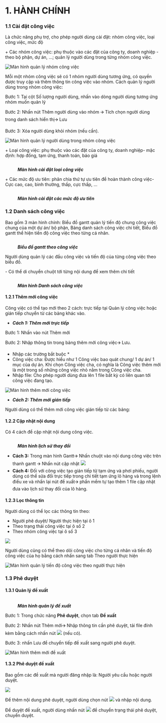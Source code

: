 # 1. HÀNH CHÍNH

### 1.1 **Cài đặt công việc** <a href="#_3cqmetx" id="_3cqmetx"></a>

Là chức năng phụ trợ, cho phép người dùng cài đặt: nhóm công việc, loại công việc, mức độ

\+ Các nhóm công việc: phụ thuộc vào các đặt của công ty, doanh nghiệp - theo bộ phận, dự án, …; quản lý người dùng trong từng nhóm công việc.

![Màn hình quản lý nhóm công việc](<../../.gitbook/assets/0 (4).png>)

Mỗi một nhóm công việc sẽ có 1 nhóm người dùng tương ứng, có quyền được truy cập và thêm thông tin công việc vào nhóm. Cách quản lý người dùng trong nhóm công việc:

Bước 1: Tại cột Số lượng người dùng, nhấn vào dòng người dùng tương ứng nhóm muốn quản lý

Bước 2: Nhấn nút Thêm người dùng vào nhóm 🡪 Tích chọn người dùng trong danh sách hiển thị🡪 Lưu

Bước 3: Xóa người dùng khỏi nhóm (nếu cần).

![Màn hình quản lý người dùng trong nhóm công việc](../../.gitbook/assets/1.png)

\+ Loại công việc: phụ thuộc vào các đặt của công ty, doanh nghiệp- mặc định: hợp đồng, tạm ứng, thanh toán, báo giá

<figure><img src="../../.gitbook/assets/2 (1).png" alt=""><figcaption><p><em><strong>Màn hình cài đặt loại công việc</strong></em></p></figcaption></figure>

\+ Các mức độ ưu tiên: phân chia thứ tự ưu tiên để hoàn thành công việc- Cực cao, cao, bình thường, thấp, cực thấp, …

<figure><img src="../../.gitbook/assets/3 (5).png" alt=""><figcaption><p><em><strong>Màn hình cài đặt các mức độ ưu tiên</strong></em></p></figcaption></figure>

### **1.2 Danh sách công việc** <a href="#_1rvwp1q" id="_1rvwp1q"></a>

Bao gồm 3 màn hình chính: Biểu đồ gantt quản lý tiến độ chung công việc chung của một dự án/ bộ phận, Bảng danh sách công việc chi tiết, Biểu đồ gantt thể hiện tiến độ công việc theo từng cá nhân.

<figure><img src="../../.gitbook/assets/4 (2).png" alt=""><figcaption><p><em><strong>Biểu đồ gantt theo công việc</strong></em></p></figcaption></figure>

Người dùng quản lý các đầu công việc và tiến độ của từng công việc theo biểu đồ.

\- Có thể di chuyển chuột tới từng nội dung để xem thêm chi tiết

<figure><img src="../../.gitbook/assets/5 (6).png" alt=""><figcaption><p><em><strong>Màn hình Danh sách công việc</strong></em></p></figcaption></figure>

#### **1.2.1 Thêm mới công việc** <a href="#_4bvk7pj" id="_4bvk7pj"></a>

Công việc có thể tạo mới theo 2 cách: trực tiếp tại Quản lý công việc hoặc gián tiếp chuyển từ các bảng khác vào.

* _**Cách 1: Thêm mới trực tiếp**_

Bước 1: Nhấn vào nút Thêm mới

Bước 2: Nhập thông tin trong bảng thêm mới công việc🡪 Lưu.

* Nhập các trường bắt buộc \*
* Công việc cha: Được hiểu như 1 Công việc bao quát chung/ 1 dự án/ 1 mục của dự án. Khi chọn Công việc cha, có nghĩa là Công việc thêm mới là một trong số những công việc nhỏ nằm trong Công việc cha.
* Nhập file: Cho phép người dùng đưa lên 1 file bất kỳ có liên quan tới công việc đang tạo.

![Màn hình thêm mới công việc](../../.gitbook/assets/6.png)

* _**Cách 2: Thêm mới gián tiếp**_

Người dùng có thể thêm mới công việc gián tiếp từ các bảng:

#### **1.2.2 Cập nhật nội dung** <a href="#_2r0uhxc" id="_2r0uhxc"></a>

Có 4 cách để cập nhật nội dung công việc.

<figure><img src="../../.gitbook/assets/12 (1).png" alt=""><figcaption><p><em><strong>Màn hình lịch sử thay đổi</strong></em></p></figcaption></figure>

* **Cách 3:** Trong màn hình Gantt🡪 Nhấn chuột vào nội dung công việc trên thanh gantt 🡪 Nhấn nút cập nhật ![](<../../.gitbook/assets/13 (3).png>)
* **Cách 4:** Đối với công việc tạo gián tiếp từ tạm ứng và phơi phiếu, người dùng có thể sửa đổi trực tiếp trong chi tiết tạm ứng lô hàng và trong lệnh điều xe và nhấn lại nút đề xuất🡪 phần mềm tự tạo thêm 1 file cập nhật đưa vào lịch sử thay đổi của lô hàng.

#### **1.2.3 Lọc thông tin** <a href="#_1664s55" id="_1664s55"></a>

Người dùng có thể lọc các thông tin theo:

* Người phê duyệt/ Người thực hiện tại ô 1
* Theo trạng thái công việc tại ô số 2
* Theo nhóm công việc tại ô số 3

![](../../.gitbook/assets/14.png)

Người dùng cũng có thể theo dõi công việc cho từng cá nhân và tiến độ công việc của họ bằng cách nhấn sang tab Theo người thực hiện

![Màn hình quản lý tiến độ công việc theo người thực hiện](<../../.gitbook/assets/15 (4).png>)

### **1.3 Phê duyệt** <a href="#_3q5sasy" id="_3q5sasy"></a>

#### **1.3.1 Quản lý đề xuất** <a href="#_25b2l0r" id="_25b2l0r"></a>

<figure><img src="../../.gitbook/assets/16.png" alt=""><figcaption><p><em><strong>Màn hình quản lý đề xuất</strong></em></p></figcaption></figure>

Bước 1: Trong chức năng **Phê duyệt**, chọn tab **Đề xuất**

Bước 2: Nhấn nút Thêm mới🡪 Nhập thông tin cần phê duyệt, tải file đính kèm bằng cách nhấn nút ![](<../../.gitbook/assets/17 (7).png>) (nếu có).

Bước 3: nhấn Lưu để chuyển tiếp đề xuất sang người phê duyệt.

![Màn hình thêm mới đề xuất](<../../.gitbook/assets/18 (5).png>)

#### **1.3.2 Phê duyệt đề xuất** <a href="#_kgcv8k" id="_kgcv8k"></a>

Bao gồm các đề xuất mà người đăng nhập là: Người yêu cầu hoặc người duyệt.

![](<../../.gitbook/assets/19 (4).png>)

Để thêm nội dung phê duyệt, người dùng chọn nút ![](<../../.gitbook/assets/20 (5).png>) và nhập nội dung.

Để duyệt đề xuất, người dùng nhấn nút ![](<../../.gitbook/assets/21 (2).png>) để chuyển trạng thái phê duyệt, chuyển duyệt.
